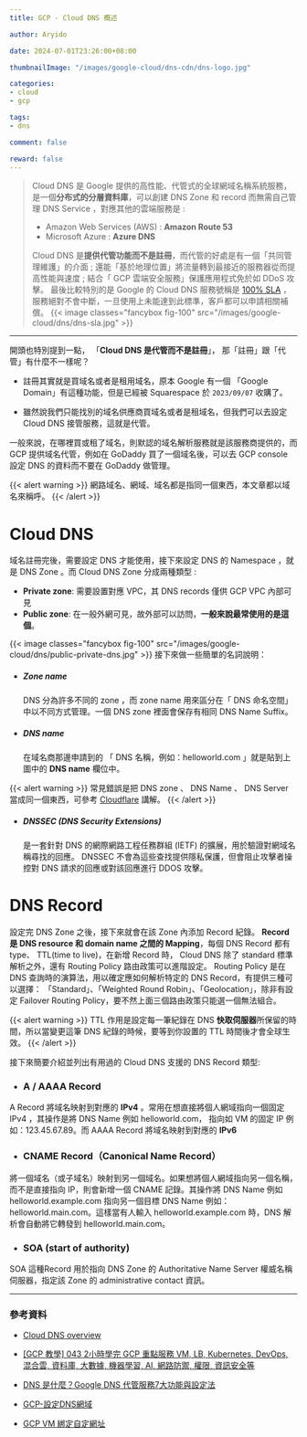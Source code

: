 ```yaml
---
title: GCP - Cloud DNS 概述

author: Aryido

date: 2024-07-01T23:26:00+08:00

thumbnailImage: "/images/google-cloud/dns-cdn/dns-logo.jpg"

categories:
- cloud
- gcp

tags:
- dns

comment: false

reward: false
---
```

<!--BODY-->
> Cloud DNS 是 Google 提供的高性能、代管式的全球網域名稱系統服務，是一個**分布式的分層資料庫**，可以創建 DNS Zone 和 record 而無需自己管理 DNS Service ，對應其他的雲端服務是 :
> - Amazon Web Services (AWS) : **Amazon Route 53**
> - Microsoft Azure : **Azure DNS**
>
> Cloud DNS 是**提供代管功能而不是註冊**，而代管的好處是有一個「共同管理維護」的介面 ; 還能「基於地理位置」將流量轉到最接近的服務器從而提高性能與速度 ; 結合「 GCP 雲端安全服務」保護應用程式免於如 DDoS 攻擊。 最後比較特別的是 Google 的 Cloud DNS 服務號稱是 [100% SLA](https://cloud.google.com/dns/sla) ，服務絕對不會中斷，一旦使用上未能達到此標準，客戶都可以申請相關補償。
{{< image classes="fancybox fig-100" src="/images/google-cloud/dns/dns-sla.jpg" >}}

<!--more-->

---

開頭也特別提到一點， 「**Cloud DNS 是代管而不是註冊**」， 那「註冊」跟「代管」有什麼不一樣呢？

- 註冊其實就是買域名或者是租用域名，原本 Google 有一個 「Google Domain」有這種功能，但是已經被 Squarespace 於 `2023/09/07` 收購了。 

- 雖然說我們只能找別的域名供應商買域名或者是租域名，但我們可以去設定 Cloud DNS 接管服務，這就是代管。

一般來說，在哪裡買或租了域名，則默認的域名解析服務就是該服務商提供的，而 GCP 提供域名代管，例如在 GoDaddy 買了一個域名後，可以去 GCP console 設定 DNS 的資料而不要在 GoDaddy 做管理。

{{< alert warning >}}
網路域名、網域、域名都是指同一個東西，本文章都以域名來稱呼。
{{< /alert >}}

# Cloud DNS
域名註冊完後，需要設定 DNS 才能使用，接下來設定 DNS 的 Namespace ，就是 DNS Zone 。而 Cloud DNS Zone 分成兩種類型 :

- **Private zone**: 需要設置對應 VPC，其 DNS records 僅供 GCP VPC 內部可見
- **Public zone**: 在一般外網可見，故外部可以訪問，**一般來說最常使用的是這個**。

{{< image classes="fancybox fig-100" src="/images/google-cloud/dns/public-private-dns.jpg" >}}
接下來做一些簡單的名詞說明：

- ##### Zone name

  DNS 分為許多不同的 zone ，而 zone name 用來區分在「 DNS 命名空間」中以不同方式管理。一個 DNS zone 裡面會保存有相同 DNS Name Suffix。

- ##### DNS name

  在域名商那邊申請到的 「 DNS 名稱，例如：helloworld.com 」就是貼到上圖中的 **DNS name** 欄位中。

{{< alert warning >}}
常見錯誤是把 DNS zone 、 DNS Name 、 DNS Server 當成同一個東西，可參考 [Cloudflare](https://www.cloudflare.com/zh-tw/learning/dns/glossary/dns-zone/) 講解。
{{< /alert >}}

- ##### DNSSEC (DNS Security Extensions)
  是一套針對 DNS 的網際網路工程任務群組 (IETF) 的擴展，用於驗證對網域名稱尋找的回應。 DNSSEC 不會為這些查找提供隱私保護，但會阻止攻擊者操控對 DNS 請求的回應或對該回應進行 DDOS 攻擊。


# DNS Record
設定完 DNS Zone 之後，接下來就會在該 Zone 內添加 Record 紀錄。 **Record 是 DNS resource 和 domain name 之間的 Mapping**，每個 DNS Record 都有 type、 TTL(time to live)，在新增 Record 時， Cloud DNS 除了 standard 標準解析之外，還有 Routing Policy 路由政策可以進階設定。 Routing Policy 是在 DNS 查詢時的演算法，用以確定應如何解析特定的 DNS Record，有提供三種可以選擇： 「Standard」、「Weighted Round Robin」、「Geolocation」，除非有設定 Failover Routing Policy，要不然上面三個路由政策只能選一個無法組合。

{{< alert warning >}}
TTL 作用是設定每一筆紀錄在 DNS **快取伺服器**所保留的時間，所以當變更這筆 DNS 紀錄的時候，要等到你設置的 TTL 時間後才會全球生效。
{{< /alert >}}

接下來簡要介紹並列出有用過的 Cloud DNS 支援的 DNS Record 類型:

- ### A / AAAA Record
A Record 將域名映射到對應的 **IPv4** 。常用在想直接將個人網域指向一個固定 IPv4 ，其操作是將 DNS Name 例如 helloworld.com， 指向如 VM 的固定 IP 例如：123.45.67.89。而 AAAA Record 將域名映射到對應的 **IPv6**

- ### CNAME Record（Canonical Name Record）

將一個域名（或子域名）映射到另一個域名。如果想將個人網域指向另一個名稱，而不是直接指向 IP，則會新增一個 CNAME 記錄。其操作將 DNS Name 例如 helloworld.example.com 指向另一個目標 DNS Name 例如： helloworld.main.com。這樣當有人輸入 helloworld.example.com 時，DNS 解析會自動將它轉發到 helloworld.main.com。

- ### SOA (start of authority)
SOA 這種Record 用於指向 DNS Zone 的 Authoritative Name Server 權威名稱伺服器，指定該 Zone 的 administrative contact 資訊。


---

### 參考資料

- [Cloud DNS overview ](https://cloud.google.com/dns/docs/overview)

- [[GCP 教學] 043 2小時學完 GCP 重點服務 VM, LB, Kubernetes, DevOps, 混合雲, 資料庫, 大數據, 機器學習, AI, 網路防禦, 權限, 資訊安全等](https://www.youtube.com/watch?v=hQE14DX4LHQ&t=134s)

- [DNS 是什麼？Google DNS 代管服務7大功能與設定法](https://blog.cloud-ace.tw/networking-website/dns/dns-and-cloud-dns-intro/)

- [GCP-設定DNS網域](https://snoopy30485.github.io/2018/06/20/GCP-%E8%A8%AD%E5%AE%9ADNS%E7%B6%B2%E5%9F%9F/)

- [GCP VM 綁定自定網址](https://medium.com/%E5%B7%A5%E7%A8%8B%E9%9A%A8%E5%AF%AB%E7%AD%86%E8%A8%98/gcp-vm-%E7%B6%81%E5%AE%9A%E8%87%AA%E5%AE%9A%E7%B6%B2%E5%9D%80-76378ebcacd7)
